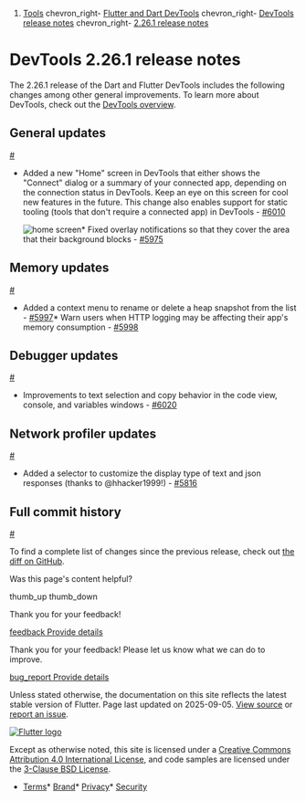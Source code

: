 1. [Tools](/tools) chevron\_right- [Flutter and Dart DevTools](/tools/devtools) chevron\_right- [DevTools release notes](/tools/devtools/release-notes) chevron\_right- [2.26.1 release notes](/tools/devtools/release-notes/release-notes-2.26.1)

DevTools 2.26.1 release notes
=============================

The 2.26.1 release of the Dart and Flutter DevTools includes the following changes among other general improvements. To learn more about DevTools, check out the [DevTools overview](https://docs.flutter.dev/tools/devtools).

General updates
---------------

[#](#general-updates)

* Added a new "Home" screen in DevTools that either shows the "Connect" dialog or a summary of your connected app, depending on the connection status in DevTools. Keep an eye on this screen for cool new features in the future. This change also enables support for static tooling (tools that don't require a connected app) in DevTools - [#6010](https://github.com/flutter/devtools/pull/6010)

  ![home screen](/tools/devtools/release-notes/images-2.26.1/home_screen.png "DevTools home screen")* Fixed overlay notifications so that they cover the area that their background blocks - [#5975](https://github.com/flutter/devtools/pull/5975)

Memory updates
--------------

[#](#memory-updates)

* Added a context menu to rename or delete a heap snapshot from the list - [#5997](https://github.com/flutter/devtools/pull/5997)* Warn users when HTTP logging may be affecting their app's memory consumption - [#5998](https://github.com/flutter/devtools/pull/5998)

Debugger updates
----------------

[#](#debugger-updates)

* Improvements to text selection and copy behavior in the code view, console, and variables windows - [#6020](https://github.com/flutter/devtools/pull/6020)

Network profiler updates
------------------------

[#](#network-profiler-updates)

* Added a selector to customize the display type of text and json responses (thanks to @hhacker1999!) - [#5816](https://github.com/flutter/devtools/pull/5816)

Full commit history
-------------------

[#](#full-commit-history)

To find a complete list of changes since the previous release, check out [the diff on GitHub](https://github.com/flutter/devtools/compare/v2.25.0...v2.26.1).

Was this page's content helpful?

thumb\_up thumb\_down

Thank you for your feedback!

 [feedback Provide details](https://github.com/flutter/website/issues/new?template=1_page_issue.yml&&page-url=https://docs.flutter.dev/tools/devtools/release-notes/release-notes-2.26.1/&page-source=https://github.com/flutter/website/tree/main/src/content/tools/devtools/release-notes/release-notes-2.26.1.md)

Thank you for your feedback! Please let us know what we can do to improve.

 [bug\_report Provide details](https://github.com/flutter/website/issues/new?template=1_page_issue.yml&&page-url=https://docs.flutter.dev/tools/devtools/release-notes/release-notes-2.26.1/&page-source=https://github.com/flutter/website/tree/main/src/content/tools/devtools/release-notes/release-notes-2.26.1.md)

Unless stated otherwise, the documentation on this site reflects the latest stable version of Flutter. Page last updated on 2025-09-05. [View source](https://github.com/flutter/website/tree/main/src/content/tools/devtools/release-notes/release-notes-2.26.1.md) or [report an issue](https://github.com/flutter/website/issues/new?template=1_page_issue.yml&&page-url=https://docs.flutter.dev/tools/devtools/release-notes/release-notes-2.26.1/&page-source=https://github.com/flutter/website/tree/main/src/content/tools/devtools/release-notes/release-notes-2.26.1.md "Report an issue with this page").

[![Flutter logo](/assets/images/branding/flutter/logo+text/horizontal/white.svg)](https://flutter.dev)

Except as otherwise noted, this site is licensed under a [Creative Commons Attribution 4.0 International License](https://creativecommons.org/licenses/by/4.0/), and code samples are licensed under the [3-Clause BSD License](https://opensource.org/licenses/BSD-3-Clause).

* [Terms](/tos "Terms of use")* [Brand](/brand "Brand usage guidelines")* [Privacy](https://policies.google.com/privacy "Privacy policy")* [Security](/security "Security philosophy and practices")

   